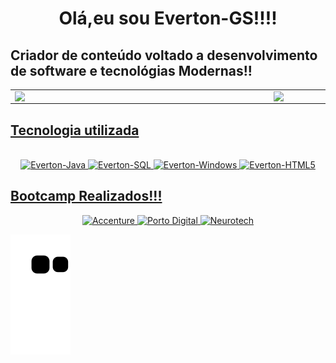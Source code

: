 
  <h1 align="center"> Olá,eu sou Everton-GS!!!!</h1>
  <h2>Criador de conteúdo voltado a desenvolvimento de software  e tecnológias Modernas!!</h2>



<div align="center">
  <a href="https://github.com/Everton-GS">  
<table>
    <tr>
        <td><img width="400px" align="left" src="https://github-readme-stats.vercel.app/api/top-langs/?username=Everton-GS&hide=html&layout=compact&theme=dracula" /></td>
        <td><img width="495px" align="left" src="https://github-readme-stats.vercel.app/api?username=Everton-GS&theme=dracula"/></td>
    </tr>   
</table>
 <h2 align="left">Tecnologia utilizada</h2>
</div>
    <center>
   <div style="display: inline_block"><br>
   <img  alt="Everton-Java" height="60" width="60" src="https://cdn.jsdelivr.net/gh/devicons/devicon/icons/java/java-original-wordmark.svg"/>
   <img  alt="Everton-SQL"  height="60" width="60" src="https://cdn.jsdelivr.net/gh/devicons/devicon/icons/mysql/mysql-original-wordmark.svg"/>
   <img  alt="Everton-Windows" height"60" width="60" src="https://cdn.jsdelivr.net/gh/devicons/devicon/icons/windows8/windows8-original.svg" />
   <img  alt="Everton-HTML5"  height="60" width="60" src="https://cdn.jsdelivr.net/gh/devicons/devicon/icons/html5/html5-original.svg"/> 
     </center>
  </div>
    <h2 align="left">Bootcamp Realizados!!!</h2>
     <center>  
     <img  alt="Accenture"  height="90" width="" src="https://bing.com/th?id=AMMS_b685d1e0462b93db8506629089143fec&w=110&h=110&c=7&rs=1&qlt=95&pcl=f9f9f9&o=6&cdv=1&pid=16.1&adlt=strict">
     <img alt="Porto Digital"  height="90" width="" src="https://bing.com/th?id=OSK.dd47a8c73218a2ef5acc937c077400ff&w=148&h=148&c=7&o=6&pid=SANGAM&adlt=strict">
     <img alt="Neurotech"     height="90" width="" src="https://d1.awsstatic.com/case-studies/LATAM/Neurotech.f35c2f0241ee42c0422af0cfca06e19fc83f0e82.png">
    </center>
<div> 
  
  ![Snake animation](https://github.com/Everton-GS/Everton-GS/blob/output/github-contribution-grid-snake.svg)
  
  
</div>

